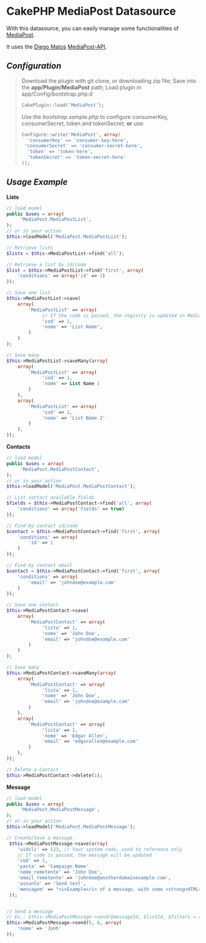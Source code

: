 **CakePHP MediaPost Datasource**
==========================

With this datasource, you can easily manage some functionalities of [MediaPost](http://mediapost.com.br).

It uses the [Diego Matos](https://github.com/diegosmts) [MediaPost-API](https://github.com/diegosmts/MediaPost-API).

*Configuration*
--------
> Download the plugin with git clone, or downloading zip file;
> Save into the **app/Plugin/MediaPost** path;
> Load plugin in app/Config/bootstrap.php:d
> ```php
> CakePlugin::load('MediaPost');
>```
> Use the *bootstrap.sample.php* to configure consumerKey, consumerSecret, token and tokenSecret;
> **or** use:
>```php
> Configure::write('MediaPost', array(
 >   'consumerKey' => 'consumer-key-here',
 >  'consumerSecret' => 'consumer-secret-here',
 >   'token' => 'token-here',
 >   'tokenSecret' => 'token-secret-here'
> ));
>```

*Usage Example*
--------

**Lists**
```php
// load model
public $uses = array(
     'MediaPost.MediaPostList',
);
// or in your action
$this->loadModel('MediaPost.MediaPostList');

// Retrieve lists
$lists = $this->MediaPostList->find('all');

// Retrieve a list by id/code
$list = $this->MediaPostList->find('first', array(
	'conditions' => array('id' => 1)
));

// Save one list
$this->MediaPostList->save(
	array(
		'MediaPostList' => array(
			 // If the code is passed, the registry is updated in MediaPost
			 'cod' => 1,
	         'nome' => 'List Name',
		)
	)
);

// Save many
$this->MediaPostList->saveMany(array(
	array(
		'MediaPostList' => array(
			 'cod' => 1,
	         'nome' => List Name 1
		)
	),
	array(
		'MediaPostList' => array(
			 'cod' => 1,
	         'nome' => 'List Name 2'
		)
	),
));


```
**Contacts**

```php
// load model
public $uses = array(
     'MediaPost.MediaPostContact',
);
// or in your action
$this->loadModel('MediaPost.MediaPostContact');

// List contact available fields
$fields = $this->MediaPostContact->find('all', array(
	'conditions' => array('fields' => true)
));

// Find by contact id/code
$contact = $this->MediaPostContact->find('first', array(
	'conditions' => array(
		'id' => 1
	)
));

// Find by contact email
$contact = $this->MediaPostContact->find('first', array(
	'conditions' => array(
		'email' => 'johndoe@example.com'
	)
));

// Save one contact
$this->MediaPostContact->save(
	array(
		'MediaPostContact' => array(
			 'lista' => 1,
	         'nome' => 'John Doe',
	         'email' => 'johndoe@example.com'
		)
	)
);

// Save many
$this->MediaPostContact->saveMany(array(
	array(
		'MediaPostContact' => array(
			 'lista' => 1,
	         'nome' => 'John Doe',
	         'email' => 'johndoe@example.com'
		)
	),
	array(
		'MediaPostContact' => array(
			 'lista' => 1,
	         'nome' => 'Edgar Allen',
	         'email' => 'edgarallen@example.com'
		)
	),
));

// Delete a Contact
$this->MediaPostContact->delete(1);

```

**Message**
```php
// load model
public $uses = array(
     'MediaPost.MediaPostMessage',
);
// or in your action
$this->loadModel('MediaPost.MediaPostMessage');

// Create/Save a message
 $this->MediaPostMessage->save(array(
    'uidcli' => 123, // Your system code, used to reference only
 	// If code is passed, the message will be updated
	'cod' => 1,
	'pasta' => 'Campaign Name'
    'nome_remetente' => 'John Doe',
    'email_remetente' => 'johndoe@anotherdomainexample.com',
    'assunto' => 'Send test',
    'mensagem' => "<i>Example</i> of a message, with some <strong>HTML</strong> inside."
 ));


// Send a message
// Ex.: $this->MediaPostMessage->send($messageId, $listId, $filters = array());
$this->MediaPostMessage->send(5, 4, array(
	'nome' => 'Jonh'
));

```
